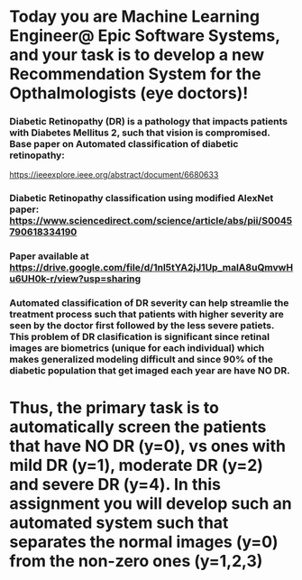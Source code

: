 # Today you are Machine Learning Engineer@ Epic Software Systems, and your task is to develop a new Recommendation System for the Opthalmologists (eye doctors)!

### Diabetic Retinopathy (DR) is a pathology that impacts patients with Diabetes Mellitus 2, such that vision is compromised. Base paper on Automated classification of diabetic retinopathy:
https://ieeexplore.ieee.org/abstract/document/6680633
### Diabetic Retinopathy classification using modified AlexNet paper: https://www.sciencedirect.com/science/article/abs/pii/S0045790618334190
### Paper available at https://drive.google.com/file/d/1nl5tYA2jJ1Up_malA8uQmvwHu6UH0k-r/view?usp=sharing


### Automated classification of DR severity can help streamlie the treatment process such that patients with higher severity are seen by the doctor first followed by the less severe patiets. This problem of DR clasification is significant since retinal images are biometrics (unique for each individual) which makes generalized modeling difficult and since 90% of the diabetic population that get imaged each year are have NO DR.

# Thus, the primary task is to automatically screen the patients that have NO DR (y=0), vs ones with mild DR (y=1), moderate DR (y=2) and severe DR (y=4). In this assignment you will develop such an automated system such that separates the normal images (y=0) from the non-zero ones (y=1,2,3)
